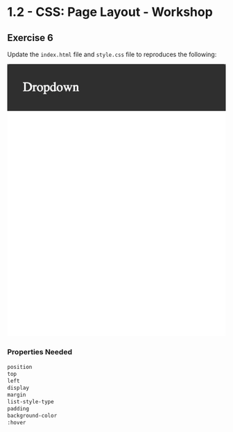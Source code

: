 # 1.2 - CSS: Page Layout - Workshop

## Exercise 6

Update the `index.html` file and `style.css` file to reproduces the following:

![exercise-6 goal](../../assets/ex-6-goal.gif)

### Properties Needed

```
position
top
left
display
margin
list-style-type
padding
background-color
:hover
```
